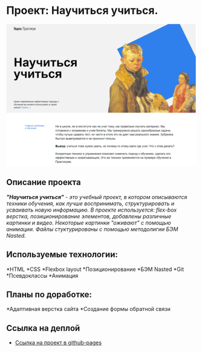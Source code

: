 # Проект: Научиться учиться.
![Превью проекта](https://github.com/RandyCheBro/imgs-for-README/blob/main/howtolearn.png?raw=true)

## Описание проекта
_**"Научиться учиться"** - это учебный проект, в котором описываются техники обучения, как лучше воспринимать, структурировать и усваивать новую информацию. В проекте используется: flex-box верстка, позиционирование элементов, добавлены различные картинки и видео. Некоторые картинки "оживают" с помощью анимации. Файлы стуктурированы с помощью методолигии БЭМ Nasted._

## Используемые технологии:
*HTML
*CSS
*Flexbox layout
*Позиционирование
*БЭМ Nasted
*Git
*Псевдоклассы
*Анимация

## Планы по доработке:
*Адаптивная верстка сайта
*Создание формы обратной связи

## Ссылка на деплой
* [Ссылка на проект в github-pages](https://randychebro.github.io/how-to-learn/)
